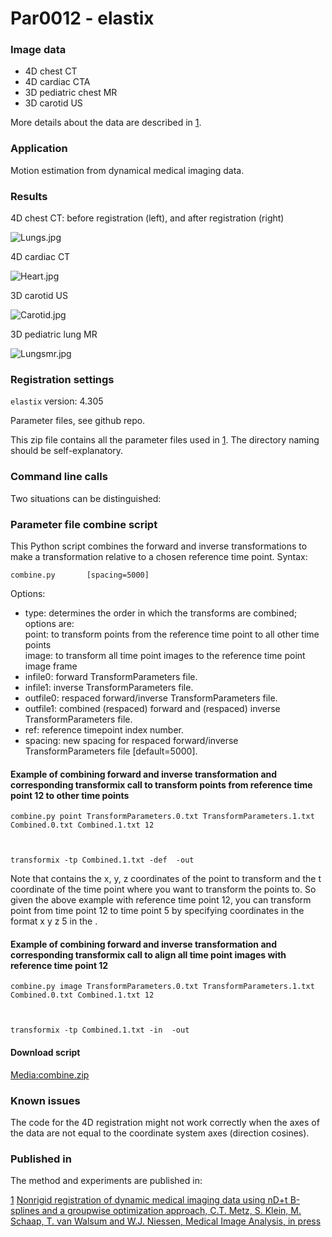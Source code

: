 # Par0012 - elastix

###  Image data

* 4D chest CT
* 4D cardiac CTA
* 3D pediatric chest MR
* 3D carotid US

More details about the data are described in [1].

###  Application

Motion estimation from dynamical medical imaging data.

###  Results

4D chest CT: before registration (left), and after registration (right)

![Lungs.jpg][1]

4D cardiac CT

![Heart.jpg][2]

3D carotid US

![Carotid.jpg][3]

3D pediatric lung MR

![Lungsmr.jpg][4]

###  Registration settings

`elastix` version: 4.305

Parameter files, see github repo.

This zip file contains all the parameter files used in [1]. The directory naming should be self-explanatory.

###  Command line calls

Two situations can be distinguished:

###  Parameter file combine script

This Python script combines the forward and inverse transformations to make a transformation relative to a chosen reference time point. Syntax:


    combine.py       [spacing=5000]


Options:

* type: determines the order in which the transforms are combined; options are:  
point: to transform points from the reference time point to all other time points  
image: to transform all time point images to the reference time point image frame
* infile0: forward TransformParameters file.
* infile1: inverse TransformParameters file.
* outfile0: respaced forward/inverse TransformParameters file.
* outfile1: combined (respaced) forward and (respaced) inverse TransformParameters file.
* ref: reference timepoint index number.
* spacing: new spacing for respaced forward/inverse TransformParameters file [default=5000].

####  Example of combining forward and inverse transformation and corresponding transformix call to transform points from reference time point 12 to other time points


    combine.py point TransformParameters.0.txt TransformParameters.1.txt Combined.0.txt Combined.1.txt 12



    transformix -tp Combined.1.txt -def  -out


Note that  contains the x, y, z coordinates of the point to transform and the t coordinate of the time point where you want to transform the points to. So given the above example with reference time point 12, you can transform point from time point 12 to time point 5 by specifying coordinates in the format x y z 5 in the .

####  Example of combining forward and inverse transformation and corresponding transformix call to align all time point images with reference time point 12


    combine.py image TransformParameters.0.txt TransformParameters.1.txt Combined.0.txt Combined.1.txt 12



    transformix -tp Combined.1.txt -in  -out


####  Download script

[Media:combine.zip][5]

###  Known issues

The code for the 4D registration might not work correctly when the axes of the data are not equal to the coordinate system axes (direction cosines).

###  Published in

The method and experiments are published in:

[1] [Nonrigid registration of dynamic medical imaging data using nD+t B-splines and a groupwise optimization approach, C.T. Metz, S. Klein, M. Schaap, T. van Walsum and W.J. Niessen, Medical Image Analysis, in press][6]

[1]: http://elastix.bigr.nl/wiki/images/thumb/5/59/Lungs.jpg/500px-Lungs.jpg
[2]: http://elastix.bigr.nl/wiki/images/thumb/7/74/Heart.jpg/500px-Heart.jpg
[3]: http://elastix.bigr.nl/wiki/images/thumb/b/b2/Carotid.jpg/500px-Carotid.jpg
[4]: http://elastix.bigr.nl/wiki/images/thumb/6/65/Lungsmr.jpg/500px-Lungsmr.jpg
[5]: http://elastix.bigr.nl/wiki/images/0/0e/Combine.zip "Combine.zip"
[6]: http://dx.doi.org/10.1016/j.media.2010.10.003
